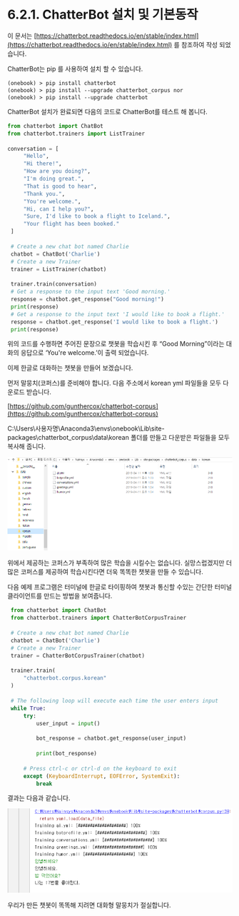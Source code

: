 # 6.2.1. 	ChatterBot 설치 및 기본동작

이 문서는 [https://chatterbot.readthedocs.io/en/stable/index.html](https://chatterbot.readthedocs.io/en/stable/index.html) 를 참조하여 작성 되었습니다.

ChatterBot는 pip 를 사용하여 설치 할 수 있습니다.

```text
(onebook) > pip install chatterbot
(onebook) > pip install --upgrade chatterbot_corpus nor
(onebook) > pip install --upgrade chatterbot
```

ChatterBot 설치가 완료되면 다음의 코드로 ChatterBot를 테스트 해 봅니다.

```python
from chatterbot import ChatBot
from chatterbot.trainers import ListTrainer

conversation = [
     "Hello",
     "Hi there!",
     "How are you doing?",
     "I'm doing great.",
     "That is good to hear",
     "Thank you.",
     "You're welcome.",
     "Hi, can I help you?",
     "Sure, I'd like to book a flight to Iceland.",
     "Your flight has been booked."
 ]

 # Create a new chat bot named Charlie
 chatbot = ChatBot('Charlie')
 # Create a new Trainer
 trainer = ListTrainer(chatbot)

 trainer.train(conversation)
 # Get a response to the input text 'Good morning.'
 response = chatbot.get_response("Good morning!")
 print(response)
 # Get a response to the input text 'I would like to book a flight.'
 response = chatbot.get_response('I would like to book a flight.')
 print(response)
```

위의 코드를 수행하면 주어진 문장으로 챗봇을 학습시킨 후 “Good Morning”이라는 대화의 응답으로 ‘You're welcome.’이 출력 되었습니다.

이제 한글로 대화하는 챗봇을 만들어 보겠습니다.

먼저 말뭉치\(코퍼스\)를 준비해야 합니다. 다음 주소에서 korean yml 파일들을 모두 다운로드 받습니다.

[https://github.com/gunthercox/chatterbot-corpus](https://github.com/gunthercox/chatterbot-corpus)

C:\Users\사용자명\Anaconda3\envs\onebook\Lib\site-packages\chatterbot\_corpus\data\korean 폴더를 만들고 다운받은 파일들을 모두 복사해 줍니다.

![](../../.gitbook/assets/6201.png)

위에서 제공하는 코퍼스가 부족하여 많은 학습을 시킬수는 없습니다. 실망스럽겠지만 더 많은 코퍼스를 제공하여 학습시킨다면 더욱 똑똑한 챗봇을 만들 수 있습니다.

다음 예제 프로그램은 터미널에 한글로 타이핑하여 챗봇과 통신할 수있는 간단한 터미널 클라이언트를 만드는 방법을 보여줍니다.

```python
 from chatterbot import ChatBot
 from chatterbot.trainers import ChatterBotCorpusTrainer

 # Create a new chat bot named Charlie
 chatbot = ChatBot('Charlie')
 # Create a new Trainer
 trainer = ChatterBotCorpusTrainer(chatbot)

 trainer.train(
     "chatterbot.corpus.korean"
 )

 # The following loop will execute each time the user enters input
 while True:
     try:
         user_input = input()

         bot_response = chatbot.get_response(user_input)

         print(bot_response)

     # Press ctrl-c or ctrl-d on the keyboard to exit
     except (KeyboardInterrupt, EOFError, SystemExit):
         break
```

결과는 다음과 같습니다.

![](../../.gitbook/assets/6202.png)

우리가 만든 챗봇이 똑똑해 지려면 대화형 말뭉치가 절실합니다.



